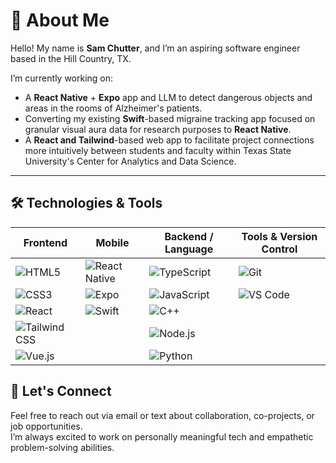 # 👋 About Me

Hello! My name is **Sam Chutter**, and I’m an aspiring software engineer based in the Hill Country, TX.

I’m currently working on:

- A **React Native** + **Expo** app and LLM to detect dangerous objects and areas in the rooms of Alzheimer's patients.
- Converting my existing **Swift**-based migraine tracking app focused on granular visual aura data for research purposes to **React Native**.
- A **React and Tailwind**-based web app to facilitate project connections more intuitively between students and faculty within Texas State University's Center for Analytics and Data Science.

---

## 🛠️ Technologies & Tools

| Frontend        | Mobile         | Backend / Language | Tools & Version Control |
|-----------------|----------------|---------------------|--------------------------|
| ![HTML5](https://img.shields.io/badge/HTML5-E34F26?style=flat&logo=html5&logoColor=white)  | ![React Native](https://img.shields.io/badge/React_Native-20232A?style=flat&logo=react&logoColor=61DAFB) | ![TypeScript](https://img.shields.io/badge/TypeScript-007ACC?style=flat&logo=typescript&logoColor=white) | ![Git](https://img.shields.io/badge/Git-F05032?style=flat&logo=git&logoColor=white) |
| ![CSS3](https://img.shields.io/badge/CSS3-1572B6?style=flat&logo=css3&logoColor=white)      | ![Expo](https://img.shields.io/badge/Expo-000000?style=flat&logo=expo&logoColor=white)   | ![JavaScript](https://img.shields.io/badge/JavaScript-F7DF1E?style=flat&logo=javascript&logoColor=black) | ![VS Code](https://img.shields.io/badge/VS_Code-007ACC?style=flat&logo=visual-studio-code&logoColor=white) |
| ![React](https://img.shields.io/badge/React-20232A?style=flat&logo=react&logoColor=61DAFB)  | ![Swift](https://img.shields.io/badge/Swift-FA7343?style=flat&logo=swift&logoColor=white) | ![C++](https://img.shields.io/badge/C++-00599C?style=flat&logo=c%2B%2B&logoColor=white)    |                      |
| ![Tailwind CSS](https://img.shields.io/badge/Tailwind_CSS-38B2AC?style=flat&logo=tailwind-css&logoColor=white) |                | ![Node.js](https://img.shields.io/badge/Node.js-339933?style=flat&logo=node.js&logoColor=white) |                      |
| ![Vue.js](https://img.shields.io/badge/Vue.js-4FC08D?style=flat&logo=vue.js&logoColor=white) |                | ![Python](https://img.shields.io/badge/Python-3776AB?style=flat&logo=python&logoColor=white) |                      |

## 🤝 Let's Connect

Feel free to reach out via email or text about collaboration, co-projects, or job opportunities.  
I’m always excited to work on personally meaningful tech and empathetic problem-solving abilities.


